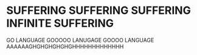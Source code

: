 # SUFFERING SUFFERING SUFFERING INFINITE SUFFERING

GO LANGUAGE GOOOOO LANUGAGE GOOOO LANGUAGE AAAAAAGHGHGHGHGHGHHHHHHHHHHHHH
